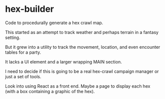# hex-builder
Code to procedurally generate a hex crawl map.

This started as an attempt to track weather and perhaps terrain in a fantasy setting.

But it grew into a utility to track the movement, location, and even encounter tables for a party.

It lacks a UI element and a larger wrapping MAIN section.

I need to decide if this is going to be a real hex-crawl campaign manager or just a set of tools.

Look into using React as a front end. Maybe a page to display each hex (with a box containing a graphic of the hex).
